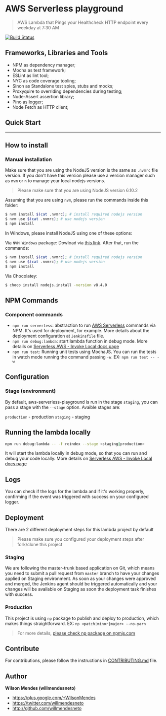 # AWS Serverless playground

> AWS Lambda that Pings your Healthcheck HTTP endpoint every weekday at 7:30 AM

[![Build Status](https://circleci.com/gh/willmendesneto/aws-serverless-playground.svg?style=shield)](https://circleci.com/gh/willmendesneto/aws-serverless-playground)


## Frameworks, Libraries and Tools

- NPM as dependency manager;
- Mocha as test framework;
- ESLint as lint tool;
- NYC as code coverage tooling;
- Sinon as Standalone test spies, stubs and mocks;
- Proxyquire to overriding dependencies during testing;
- Node-Assert assertion library;
- Pino as logger;
- Node Fetch as HTTP client;


## Quick Start

---

## How to install

### Manual installation

Make sure that you are using the NodeJS version is the same as `.nvmrc` file version. If you don't have this version please use a version manager such as `nvm` or `n` to manage your local nodejs versions.

> Please make sure that you are using NodeJS version 6.10.2

Assuming that you are using `nvm`, please run the commands inside this folder:

```bash
$ nvm install $(cat .nvmrc); # install required nodejs version
$ nvm use $(cat .nvmrc); # use nodejs version
$ npm install
```

In Windows, please install NodeJS using one of these options:

Via `NVM Windows` package: Dowload via [this link](https://github.com/coreybutler/nvm-windows). After that, run the commands:

```bash
$ nvm install $(cat .nvmrc); # install required nodejs version
$ nvm use $(cat .nvmrc); # use nodejs version
$ npm install
```

Via Chocolatey:

```bash
$ choco install nodejs.install -version v8.4.0
```
## NPM Commands

### Component commands

- `npm run serverless`:  abstraction to run [AWS Serverless](https://serverless.com/) commands via NPM. It's used for deployment, for example. More details about the deployment configuration at `Jenkinsfile` file.
- `npm run debug:lambda`:  start lambda function in debug mode. More details on [Serverless AWS - Invoke Local docs page](https://serverless.com/framework/docs/providers/aws/cli-reference/invoke-local/)
- `npm run test`: Running unit tests using MochaJS. You can run the tests in watch mode running the command passing `-w`. EX: `npm run test -- -w`


## Configuration

### Stage (environment)

By default, aws-serverless-playground is run in the stage `staging`, you can pass a stage with the `--stage` option. Avaible stages are:

`production` - production
`staging` - staging

## Running the lambda locally

```bash
npm run debug:lambda -- -f reindex --stage <staging|production>
```

It will start the lambda locally in debug mode, so that you can run and debug your code locally. More details on [Serverless AWS - Invoke Local docs page](https://serverless.com/framework/docs/providers/aws/cli-reference/invoke-local/)


## Logs

You can check if the logs for the lambda and if it's working properly, confirming if the event was triggered with success on your configured logger.


## Deployment

There are 2 different deployment steps for this lambda project by default

> Please make sure you configured your deployment steps after fork/clone this project


### Staging

We are following the master-trunk based application on Git, which means you need to submit a pull request from `master` branch to have your changes applied on Staging environment. As soon as your changes were approved and merged, the Jenkins agent should be triggered automatically and your changes will be available on Staging as soon the deployment task finishes with success.

### Production

This project is using `np` package to publish and deploy to production, which makes things straightforward. EX: `np <patch|minor|major> --no-yarn`

> For more details, [please check np package on npmjs.com](https://www.npmjs.com/package/np)


## Contribute

For contributions, please follow the instructions in [CONTRIBUTING.md](https://github.com/willmendesneto/aws-serverless-playground/blob/master/CONTRIBUTING.md) file.


## Author

**Wilson Mendes (willmendesneto)**
+ <https://plus.google.com/+WilsonMendes>
+ <https://twitter.com/willmendesneto>
+ <http://github.com/willmendesneto>
